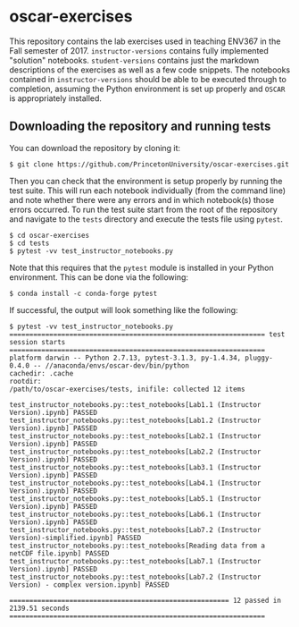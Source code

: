 oscar-exercises
===============

This repository contains the lab exercises used in teaching ENV367 in the Fall
semester of 2017.  `instructor-versions` contains fully implemented "solution"
notebooks.  `student-versions` contains just the markdown descriptions of the
exercises as well as a few code snippets.  The notebooks contained in
`instructor-versions` should be able to be executed through to completion,
assuming the Python environment is set up properly and `OSCAR` is appropriately
installed.  

Downloading the repository and running tests
--------------------------------------------

You can download the repository by cloning it:
```
$ git clone https://github.com/PrincetonUniversity/oscar-exercises.git
```

Then you can check that the environment is setup properly by running the test suite.  This will run
each notebook individually (from the command line) and note whether there were
any errors and in which notebook(s) those errors occurred.  To run the test
suite start from the root of the repository and navigate to the `tests`
directory and execute the tests file using `pytest`.
```
$ cd oscar-exercises
$ cd tests
$ pytest -vv test_instructor_notebooks.py
```
Note that this requires that the `pytest` module is installed in your Python
environment.  This can be done via the following:
```
$ conda install -c conda-forge pytest
```
If successful, the output will look something like the following:
```
$ pytest -vv test_instructor_notebooks.py
================================================================ test session starts ================================================================
platform darwin -- Python 2.7.13, pytest-3.1.3, py-1.4.34, pluggy-0.4.0 -- //anaconda/envs/oscar-dev/bin/python
cachedir: .cache
rootdir:
/path/to/oscar-exercises/tests, inifile: collected 12 items

test_instructor_notebooks.py::test_notebooks[Lab1.1 (Instructor Version).ipynb] PASSED
test_instructor_notebooks.py::test_notebooks[Lab1.2 (Instructor Version).ipynb] PASSED
test_instructor_notebooks.py::test_notebooks[Lab2.1 (Instructor Version).ipynb] PASSED
test_instructor_notebooks.py::test_notebooks[Lab2.2 (Instructor Version).ipynb] PASSED
test_instructor_notebooks.py::test_notebooks[Lab3.1 (Instructor Version).ipynb] PASSED
test_instructor_notebooks.py::test_notebooks[Lab4.1 (Instructor Version).ipynb] PASSED
test_instructor_notebooks.py::test_notebooks[Lab5.1 (Instructor Version).ipynb] PASSED
test_instructor_notebooks.py::test_notebooks[Lab6.1 (Instructor Version).ipynb] PASSED
test_instructor_notebooks.py::test_notebooks[Lab7.2 (Instructor Version)-simplified.ipynb] PASSED
test_instructor_notebooks.py::test_notebooks[Reading data from a netCDF file.ipynb] PASSED
test_instructor_notebooks.py::test_notebooks[Lab7.1 (Instructor Version).ipynb] PASSED
test_instructor_notebooks.py::test_notebooks[Lab7.2 (Instructor Version) - complex version.ipynb] PASSED

======================================================= 12 passed in 2139.51 seconds ================================================================
```
